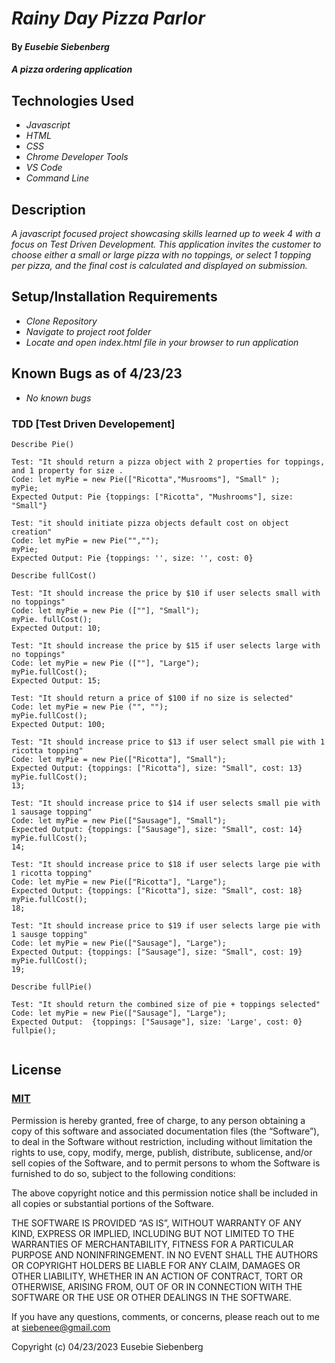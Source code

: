 # _Rainy Day Pizza Parlor_

#### By _**Eusebie Siebenberg**_

#### _A pizza ordering application_

## Technologies Used

* _Javascript_
* _HTML_
* _CSS_
* _Chrome Developer Tools_
* _VS Code_
* _Command Line_

## Description

_A javascript focused project showcasing skills learned up to week 4 with a focus on Test Driven Development. This application invites the customer to choose either a small or large pizza with no toppings, or select 1 topping per pizza, and the final cost is calculated and displayed on submission._

## Setup/Installation Requirements

* _Clone Repository_
* _Navigate to project root folder_
* _Locate and open index.html file in your browser to run application_

## Known Bugs as of 4/23/23

* _No known bugs_

### TDD [Test Driven Developement]

```
Describe Pie()

Test: "It should return a pizza object with 2 properties for toppings, and 1 property for size .
Code: let myPie = new Pie(["Ricotta","Musrooms"], "Small" );
myPie;
Expected Output: Pie {toppings: ["Ricotta", "Mushrooms"], size: "Small"}

Test: "it should initiate pizza objects default cost on object creation"
Code: let myPie = new Pie("","");
myPie;
Expected Output: Pie {toppings: '', size: '', cost: 0}

Describe fullCost()

Test: "It should increase the price by $10 if user selects small with no toppings"
Code: let myPie = new Pie ([""], "Small"); 
myPie. fullCost();
Expected Output: 10;

Test: "It should increase the price by $15 if user selects large with no toppings"
Code: let myPie = new Pie ([""], "Large"); 
myPie.fullCost();
Expected Output: 15;

Test: "It should return a price of $100 if no size is selected"
Code: let myPie = new Pie ("", "");
myPie.fullCost();
Expected Output: 100;

Test: "It should increase price to $13 if user select small pie with 1 ricotta topping"
Code: let myPie = new Pie(["Ricotta"], "Small");
Expected Output: {toppings: ["Ricotta"], size: "Small", cost: 13}
myPie.fullCost();
13;

Test: "It should increase price to $14 if user selects small pie with 1 sausage topping"
Code: let myPie = new Pie(["Sausage"], "Small");
Expected Output: {toppings: ["Sausage"], size: "Small", cost: 14}
myPie.fullCost();
14;

Test: "It should increase price to $18 if user selects large pie with 1 ricotta topping"
Code: let myPie = new Pie(["Ricotta"], "Large");
Expected Output: {toppings: ["Ricotta"], size: "Small", cost: 18}
myPie.fullCost();
18;

Test: "It should increase price to $19 if user selects large pie with 1 sausge topping"
Code: let myPie = new Pie(["Sausage"], "Large");
Expected Output: {toppings: ["Sausage"], size: "Small", cost: 19}
myPie.fullCost();
19;

Describe fullPie()

Test: "It should return the combined size of pie + toppings selected"
Code: let myPie = new Pie(["Sausage"], "Large");
Expected Output:  {toppings: ["Sausage"], size: 'Large', cost: 0}
fullpie();


```
## License
### [MIT](https://opensource.org/license/mit/) 

Permission is hereby granted, free of charge, to any person obtaining a copy of this software and associated documentation files (the “Software”), to deal in the Software without restriction, including without limitation the rights to use, copy, modify, merge, publish, distribute, sublicense, and/or sell copies of the Software, and to permit persons to whom the Software is furnished to do so, subject to the following conditions:

The above copyright notice and this permission notice shall be included in all copies or substantial portions of the Software.

THE SOFTWARE IS PROVIDED “AS IS”, WITHOUT WARRANTY OF ANY KIND, EXPRESS OR IMPLIED, INCLUDING BUT NOT LIMITED TO THE WARRANTIES OF MERCHANTABILITY, FITNESS FOR A PARTICULAR PURPOSE AND NONINFRINGEMENT. IN NO EVENT SHALL THE AUTHORS OR COPYRIGHT HOLDERS BE LIABLE FOR ANY CLAIM, DAMAGES OR OTHER LIABILITY, WHETHER IN AN ACTION OF CONTRACT, TORT OR OTHERWISE, ARISING FROM, OUT OF OR IN CONNECTION WITH THE SOFTWARE OR THE USE OR OTHER DEALINGS IN THE SOFTWARE.

If you have any questions, comments, or concerns, please reach out to me at siebenee@gmail.com

Copyright (c) 04/23/2023 Eusebie Siebenberg